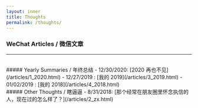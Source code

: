 ```yaml
---
layout: inner
title: Thoughts
permalink: /thoughts/
---
```

### WeChat Articles / 微信文章

****
<br/>
##### Yearly Summaries / 年终总结
- 12/30/2020: [2020 再也不见](/articles/1_2020.html)
- 12/27/2019 : [我的 2019](/articles/3_2019.html)
- 01/02/2019 : [我的 2018](/articles/4_2018.html)

<br/>
##### Other Thoughts / 瞎逼逼
- 8/31/2018: [那个经常在朋友圈里怀念执信的人，现在过的怎么样了？](/articles/2_zx.html)
